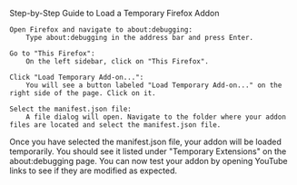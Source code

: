 Step-by-Step Guide to Load a Temporary Firefox Addon

    Open Firefox and navigate to about:debugging:
        Type about:debugging in the address bar and press Enter.

    Go to "This Firefox":
        On the left sidebar, click on "This Firefox".

    Click "Load Temporary Add-on...":
        You will see a button labeled "Load Temporary Add-on..." on the right side of the page. Click on it.

    Select the manifest.json file:
        A file dialog will open. Navigate to the folder where your addon files are located and select the manifest.json file.

Once you have selected the manifest.json file, your addon will be loaded temporarily. You should see it listed under "Temporary Extensions" on the about:debugging page. You can now test your addon by opening YouTube links to see if they are modified as expected.
